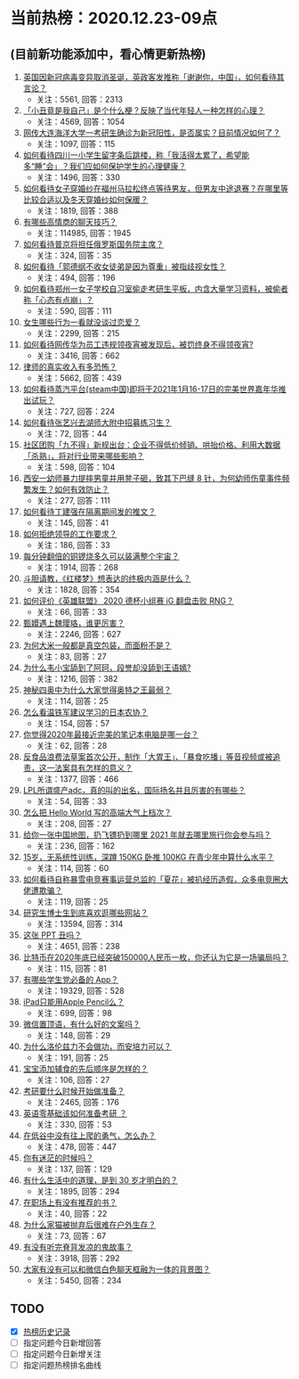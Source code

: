 # 当前热榜：2020.12.23-09点
## (目前新功能添加中，看心情更新热榜)
1. [英国因新冠病毒变异取消圣诞，英政客发推称「谢谢你，中国」，如何看待其言论？](https://www.zhihu.com/question/435898356)
    * 关注：5561, 回答：2313
2. [「小丑竟是我自己」是个什么梗？反映了当代年轻人一种怎样的心理？](https://www.zhihu.com/question/435578338)
    * 关注：4569, 回答：1054
3. [网传大连海洋大学一考研生确诊为新冠阳性，是否属实？目前情况如何了？](https://www.zhihu.com/question/435956663)
    * 关注：1097, 回答：115
4. [如何看待四川一小学生留字条后跳楼，称「我活得太累了，希望能多“睡”会」？我们应如何保护学生的心理健康？](https://www.zhihu.com/question/435081629)
    * 关注：1496, 回答：330
5. [如何看待女子穿婚纱在福州马拉松终点等待男友，但男友中途退赛？在哪里等比较合适以及冬天穿婚纱如何保暖？](https://www.zhihu.com/question/435985864)
    * 关注：1819, 回答：388
6. [有哪些高情商的聊天技巧？](https://www.zhihu.com/question/327635458)
    * 关注：114985, 回答：1945
7. [如何看待普京将担任俄罗斯国务院主席？](https://www.zhihu.com/question/435884120)
    * 关注：324, 回答：35
8. [如何看待「郭德纲不收女徒弟是因为尊重」被指歧视女性？](https://www.zhihu.com/question/435928578)
    * 关注：494, 回答：196
9. [如何看待郑州一女子学校自习室偷走考研生平板，内含大量学习资料，被偷者称「心态有点崩」？](https://www.zhihu.com/question/435959508)
    * 关注：590, 回答：111
10. [女生哪些行为一看就没谈过恋爱？](https://www.zhihu.com/question/274051741)
    * 关注：2299, 回答：215
11. [如何看待网传华为员工违规领夜宵被发现后，被罚终身不得领夜宵?](https://www.zhihu.com/question/435580264)
    * 关注：3416, 回答：662
12. [律师的真实收入有多恐怖？](https://www.zhihu.com/question/360433896)
    * 关注：5662, 回答：439
13. [如何看待蒸汽平台(steam中国)即将于2021年1月16-17日的完美世界嘉年华推出试玩？](https://www.zhihu.com/question/435824072)
    * 关注：727, 回答：224
14. [如何看待张艺兴去湖师大附中招募练习生？](https://www.zhihu.com/question/435453233)
    * 关注：72, 回答：44
15. [社区团购「九不得」新规出台：企业不得低价倾销、哄抬价格、利用大数据「杀熟」，将对行业带来哪些影响？](https://www.zhihu.com/question/436014708)
    * 关注：598, 回答：104
16. [西安一幼师暴力提摔男童并用凳子砸，致其下巴缝 8 针，为何幼师伤童事件频繁发生？如何有效防止？](https://www.zhihu.com/question/435946218)
    * 关注：277, 回答：111
17. [如何看待丁建强在隔离期间发的推文？](https://www.zhihu.com/question/435936751)
    * 关注：145, 回答：41
18. [如何拒绝领导的工作要求？](https://www.zhihu.com/question/269676467)
    * 关注：186, 回答：33
19. [每分钟翻倍的铜锣烧多久可以装满整个宇宙？](https://www.zhihu.com/question/265508027)
    * 关注：1914, 回答：268
20. [斗胆请教，《红楼梦》想表达的终极内涵是什么？](https://www.zhihu.com/question/54833966)
    * 关注：1828, 回答：354
21. [如何评价《英雄联盟》 2020 德杯小组赛 iG 翻盘击败 RNG？](https://www.zhihu.com/question/436031064)
    * 关注：66, 回答：33
22. [甄嬛遇上魏璎珞，谁更厉害？](https://www.zhihu.com/question/289923126)
    * 关注：2246, 回答：627
23. [为何大米一般都是真空包装，而面粉不是？](https://www.zhihu.com/question/333863779)
    * 关注：83, 回答：27
24. [为什么韦小宝舔到了阿珂，段誉却没舔到王语嫣?](https://www.zhihu.com/question/430794863)
    * 关注：1216, 回答：382
25. [神秘四奥中为什么大家觉得奥特之王最弱？](https://www.zhihu.com/question/379593307)
    * 关注：114, 回答：25
26. [怎么看温铁军建议学习的日本农协？](https://www.zhihu.com/question/397365295)
    * 关注：154, 回答：57
27. [你觉得2020年最接近完美的笔记本电脑是哪一台？](https://www.zhihu.com/question/435273110)
    * 关注：62, 回答：28
28. [反食品浪费法草案首次公开，制作「大胃王」、「暴食吃播」等音视频或被追责，这一法案具有怎样的意义？](https://www.zhihu.com/question/435940839)
    * 关注：1377, 回答：466
29. [LPL所谓盛产adc，真的叫的出名，国际扬名并且厉害的有哪些？](https://www.zhihu.com/question/434401095)
    * 关注：54, 回答：33
30. [怎么把 Hello World 写的高端大气上档次？](https://www.zhihu.com/question/434732218)
    * 关注：208, 回答：27
31. [给你一张中国地图，扔飞镖扔到哪里 2021 年就去哪里旅行你会参与吗？](https://www.zhihu.com/question/435421386)
    * 关注：236, 回答：162
32. [15岁，无系统性训练，深蹲 150KG 卧推 100KG 在青少年中算什么水平？](https://www.zhihu.com/question/435567872)
    * 关注：114, 回答：60
33. [如何看待自称暴雪电竞赛事运营总监的「夏花」被扒经历造假，众多电竞圈大佬遭欺骗？](https://www.zhihu.com/question/435685913)
    * 关注：119, 回答：25
34. [研究生博士生到底喜欢逛哪些网站？](https://www.zhihu.com/question/20809655)
    * 关注：13594, 回答：314
35. [这张 PPT 丑吗？](https://www.zhihu.com/question/425510958)
    * 关注：4651, 回答：238
36. [比特币在2020年底已经突破150000人民币一枚，你还认为它是一场骗局吗？](https://www.zhihu.com/question/435820949)
    * 关注：115, 回答：81
37. [有哪些学生党必备的 App？](https://www.zhihu.com/question/328315954)
    * 关注：19329, 回答：528
38. [iPad只能用Apple Pencil么？](https://www.zhihu.com/question/359646795)
    * 关注：699, 回答：98
39. [微信置顶语，有什么好的文案吗？](https://www.zhihu.com/question/362629706)
    * 关注：148, 回答：29
40. [为什么洛伦兹力不会做功，而安培力可以？](https://www.zhihu.com/question/21492495)
    * 关注：191, 回答：25
41. [宝宝添加辅食的先后顺序是怎样的？](https://www.zhihu.com/question/434848356)
    * 关注：106, 回答：27
42. [考研要什么时候开始做准备？](https://www.zhihu.com/question/333714747)
    * 关注：2465, 回答：176
43. [英语零基础该如何准备考研 ？](https://www.zhihu.com/question/56800185)
    * 关注：330, 回答：53
44. [在低谷中没有往上爬的勇气，怎么办？](https://www.zhihu.com/question/434670651)
    * 关注：478, 回答：447
45. [你有迷茫的时候吗？](https://www.zhihu.com/question/435541313)
    * 关注：137, 回答：129
46. [有什么生活中的道理，是到 30 岁才明白的？](https://www.zhihu.com/question/426977689)
    * 关注：1895, 回答：294
47. [在职场上有没有推荐的书？](https://www.zhihu.com/question/432190568)
    * 关注：40, 回答：22
48. [为什么家猫被抛弃后很难在户外生存？](https://www.zhihu.com/question/430534419)
    * 关注：73, 回答：67
49. [有没有听完脊背发凉的鬼故事？](https://www.zhihu.com/question/424137859)
    * 关注：3918, 回答：292
50. [大家有没有可以和微信白色聊天框融为一体的背景图？](https://www.zhihu.com/question/379486356)
    * 关注：5450, 回答：234
## TODO
* [x] [热榜历史记录](hot_history/AllHot.md)
* [ ] 指定问题今日新增回答
* [ ] 指定问题今日新增关注
* [ ] 指定问题热榜排名曲线

